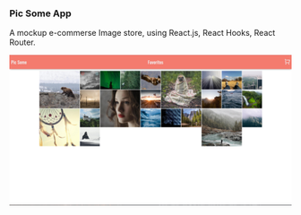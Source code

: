 ### Pic Some App

A mockup e-commerse Image store, using React.js, React Hooks, React Router. 

<img src="https://github.com/TulkasAstaldo/picSomeApp/blob/master/sample/picSomeApp.png" alt="alt text" width="700px">
